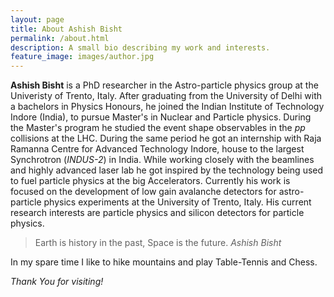 ```yaml
---
layout: page
title: About Ashish Bisht
permalink: /about.html
description: A small bio describing my work and interests.
feature_image: images/author.jpg
---
```


**Ashish Bisht** is a PhD researcher in the Astro-particle physics group at the Univeristy of Trento, Italy. After graduating from the University of Delhi with a bachelors in Physics Honours, he joined the Indian Institute of Technology Indore (India), to pursue Master's in Nuclear and Particle physics. During the Master's program he studied the event shape observables in the *pp* collisions at the LHC. During the same period he got an internship with Raja Ramanna Centre for Advanced Technology Indore, house to the largest Synchrotron (*INDUS-2*) in India. While working closely with the beamlines and highly advanced laser lab he got inspired by the technology being used to fuel particle physics at the big Accelerators. Currently his work is focused on the development of low gain avalanche detectors for astro-particle physics experiments at the University of Trento, Italy. His current research interests are particle physics and silicon detectors for particle physics.

>Earth is history in the past, Space is the future. <cite>Ashish Bisht</cite>

In my spare time I like to hike mountains and play Table-Tennis and Chess.

*Thank You for visiting!*
